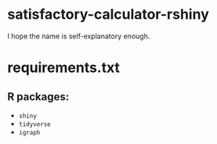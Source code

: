 # satisfactory-calculator-rshiny
I hope the name is self-explanatory enough.

# requirements.txt

## R packages:

* `shiny`
* `tidyverse`
* `igraph`
